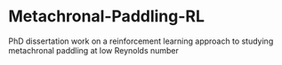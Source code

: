 # Metachronal-Paddling-RL
PhD dissertation work on a reinforcement learning approach to studying metachronal paddling at low Reynolds number
